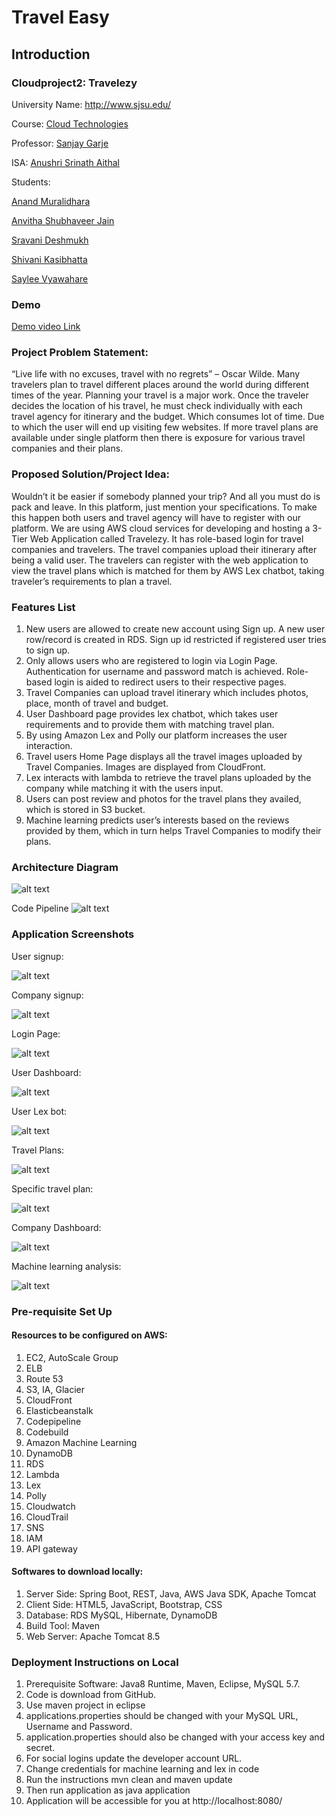 # Travel Easy

## Introduction
 
### Cloudproject2: Travelezy
University Name: http://www.sjsu.edu/  

Course: [Cloud Technologies ](http://info.sjsu.edu/web-dbgen/catalog/courses/CMPE281.html)

Professor: [Sanjay Garje ](https://www.linkedin.com/in/sanjaygarje/)

ISA: [Anushri Srinath Aithal ](https://www.linkedin.com/in/anushri-aithal/)


Students:

[Anand Muralidhara](https://www.linkedin.com/in/anandmuralidhara/)

[Anvitha Shubhaveer Jain](https://www.linkedin.com/in/anvitha-jain-98170a10b/)

[Sravani Deshmukh](https://www.linkedin.com/in/Sravani-deshmukh-8610a9176/)

[Shivani Kasibhatta](https://www.linkedin.com/in/Shivani-kasibhatta-5b39ab169/)

[Saylee Vyawahare](https://www.linkedin.com/in/saylee-vyawahare-51b59188/)


### Demo
[Demo video Link](https://youtu.be/dKUfDHfROKw)

### Project Problem Statement:
“Live life with no excuses, travel with no regrets” – Oscar Wilde. Many travelers plan to travel different places around the world during different times of the year. Planning your travel is a major work. Once the traveler decides the location of his travel, he must check individually with each travel agency for itinerary and the budget. Which consumes lot of time. Due to which the user will end up visiting few websites. If more travel plans are available under single platform then there is exposure for various travel companies and their plans. 

### Proposed Solution/Project Idea:

Wouldn’t it be easier if somebody planned your trip? And all you must do is pack and leave. In this platform, just mention your specifications. To make this happen both users and travel agency will have to register with our platform. We are using AWS cloud services for developing and hosting a 3-Tier Web Application called Travelezy. It has role-based login for travel companies and travelers. The travel companies upload their itinerary after being a valid user. The travelers can register with the web application to view the travel plans which is matched for them by AWS Lex chatbot, taking traveler’s requirements to plan a travel.

### Features List
1.	New users are allowed to create new account using Sign up. A new user row/record is created in RDS. Sign up id restricted if registered user tries to sign up.
2.	Only allows users who are registered to login via Login Page. Authentication for username and password match is achieved. Role-based login is aided to redirect users to their respective pages.
3.	Travel Companies can upload travel itinerary which includes photos, place, month of travel and budget.
4.	User Dashboard page provides lex chatbot, which takes user requirements and to provide them with matching travel plan.
5.	By using Amazon Lex and Polly our platform increases the user interaction.
6.	Travel users Home Page displays all the travel images uploaded by Travel Companies. Images are displayed from CloudFront.
7.	Lex interacts with lambda to retrieve the travel plans uploaded by the company while matching it with the users input. 
8.	Users can post review and photos for the travel plans they availed, which is stored in S3 bucket.
9.	Machine learning predicts user’s interests based on the reviews provided by them, which in turn helps Travel Companies to modify their plans.

### Architecture Diagram
![alt text](https://github.com/AnandMuralidhar/TravelEasy/blob/master/image.png)

Code Pipeline
![alt text](https://github.com/AnandMuralidhar/TravelEasy/blob/master/image%20(1).png)

### Application Screenshots

User signup:

 ![alt text](https://github.com/AnandMuralidhar/TravelEasy/blob/master/usersignup.png)



Company signup:

 ![alt text](https://github.com/AnandMuralidhar/TravelEasy/blob/master/companysignup.png)



Login Page:

 ![alt text](https://github.com/AnandMuralidhar/TravelEasy/blob/master/login.png)



User Dashboard:

![alt text](https://github.com/AnandMuralidhar/TravelEasy/blob/master/userdashboard.png)


User Lex bot:

![alt text](https://github.com/AnandMuralidhar/TravelEasy/blob/master/amazonlex.png)


Travel Plans:

![alt text](https://github.com/AnandMuralidhar/TravelEasy/blob/master/travelplans.png)


Specific travel plan:

![alt text](https://github.com/AnandMuralidhar/TravelEasy/blob/master/specifictravelplan.png)



Company Dashboard:

![alt text](https://github.com/AnandMuralidhar/TravelEasy/blob/master/companydashboard.png)



Machine learning analysis:

![alt text](https://github.com/AnandMuralidhar/TravelEasy/blob/master/machinelearning.png)

 

### Pre-requisite Set Up

#### Resources to be configured on AWS:

1.	EC2, AutoScale Group
2.	ELB
3.	Route 53
4.	S3, IA, Glacier
5.	CloudFront
6.	Elasticbeanstalk
7.	Codepipeline
8.	Codebuild
9.	Amazon Machine Learning 
10.	DynamoDB 
11.	 RDS
12.	Lambda 
13.	Lex
14.	Polly
15.	Cloudwatch
16.	CloudTrail 
17.	SNS
18.	IAM
19.	API gateway

#### Softwares to download locally:

1.	Server Side: Spring Boot, REST, Java, AWS Java SDK, Apache Tomcat
2.	Client Side: HTML5, JavaScript, Bootstrap, CSS
3.	Database: RDS MySQL, Hibernate, DynamoDB
4.	Build Tool: Maven
5.	Web Server: Apache Tomcat 8.5

### Deployment Instructions on Local
1.	Prerequisite Software: Java8 Runtime, Maven, Eclipse, MySQL 5.7.
2.	Code is download from GitHub.
3.	Use maven project in eclipse
4.	applications.properties should be changed with your MySQL URL, Username and Password.
5.	application.properties should also be changed with your access key and secret.
6.	For social logins update the developer account URL. 
7.	Change credentials for machine learning and lex in code
8.	Run the instructions mvn clean and maven update
9.	Then run application as java application
10.	Application will be accessible for you  at http://localhost:8080/




